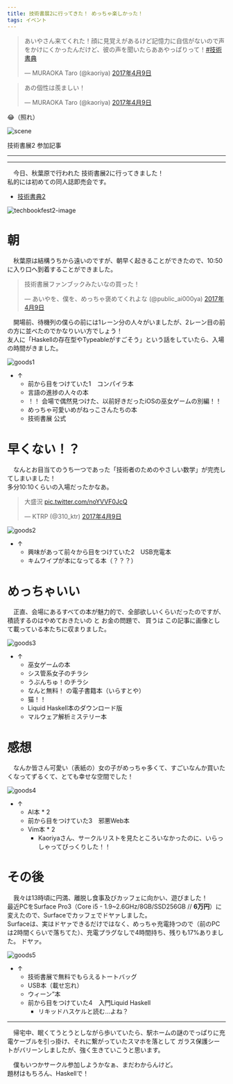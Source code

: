 ```yaml
---
title: 技術書展2に行ってきた！ めっちゃ楽しかった！
tags: イベント
---
```

<blockquote class="twitter-tweet" data-lang="ja"><p lang="ja" dir="ltr">あいやさん来てくれた！顔に見覚えがあるけど記憶力に自信がないので声をかけにくかったんだけど、彼の声を聞いたらああやっぱりって！<a href="https://twitter.com/hashtag/%E6%8A%80%E8%A1%93%E6%9B%B8%E5%85%B8?src=hash">#技術書典</a></p>&mdash; MURAOKA Taro (@kaoriya) <a href="https://twitter.com/kaoriya/status/850902973685219328">2017年4月9日</a></blockquote>

<blockquote class="twitter-tweet" data-lang="ja"><p lang="ja" dir="ltr">あの個性は羨ましい！</p>&mdash; MURAOKA Taro (@kaoriya) <a href="https://twitter.com/kaoriya/status/850903049795022848">2017年4月9日</a></blockquote>

😂（照れ）

![scene](/2017-04-09-techbookfest2/scene.png)

<p class="dodon">技術書展2 参加記事</p>

- - -
- - -

　今日、秋葉原で行われた 技術書展2に行ってきました！  
私的には初めての同人誌即売会です。

- [技術書典2](https://techbookfest.org/event/tbf02)

![techbookfest2-image](https://techbookfest.org/assets/tbf02/images/top.png)


# 朝
　秋葉原は結構うちから遠いのですが、朝早く起きることができたので、10:50に入り口へ到着することができました。

<blockquote class="twitter-tweet" data-lang="ja"><p lang="ja" dir="ltr">技術書展ファンブックみたいなの買った！</p>&mdash; あいやを、僕を、めっちゃ褒めてくれよな (@public_ai000ya) <a href="https://twitter.com/public_ai000ya/status/850889485017415681">2017年4月9日</a></blockquote>

　開場前、待機列の僕らの前には1レーン分の人々がいましたが、2レーン目の前の方に並べたのでかなりいい方でしょう！  
友人に「Haskellの存在型やTypeableがすごそう」という話をしていたら、入場の時間がきました。

![goods1](/2017-04-09-techbookfest2/goods1.png)

- ↑
    - 前から目をつけていた1　コンパイラ本
    - 言語の進捗の人々の本
    - ！！ 会場で偶然見つけた、以前好きだったiOSの巫女ゲームの別編！！
    - めっちゃ可愛いめがねっこさんたちの本
    - 技術書展 公式


# 早くない！？
　なんとお目当てのうち一つであった「技術者のためのやさしい数学」が完売してしまいました！  
多分10:10くらいの入場だったかなあ。

<blockquote class="twitter-tweet" data-lang="ja"><p lang="ja" dir="ltr">大盛況 <a href="https://t.co/noYVVF0JcQ">pic.twitter.com/noYVVF0JcQ</a></p>&mdash; KTRP (@310_ktr) <a href="https://twitter.com/310_ktr/status/850914620852256768">2017年4月9日</a></blockquote>

![goods2](/2017-04-09-techbookfest2/goods2.png)

- ↑
    - 興味があって前々から目をつけていた2　USB充電本
    - キムワイプが本になってる本（？？？）


# めっちゃいい
　正直、会場にあるすべての本が魅力的で、全部欲しいくらいだったのですが、積読するのはやめておきたいの と お金の問題で、
買うは この記事に画像として載っている本たちに収まりました。

![goods3](/2017-04-09-techbookfest2/goods3.png)

- ↑
    - 巫女ゲームの本
    - シス管系女子のチラシ
    - うぶんちゅ！のチラシ
    - なんと無料！ の電子書籍本（いらすとや）
    - 猫！！
    - Liquid Haskell本のダウンロード版
    - マルウェア解析ミステリー本


# 感想
　なんか皆さん可愛い（表紙の）女の子がめっちゃ多くて、すごいなんか買いたくなってずるくて、とても幸せな空間でした！

![goods4](/2017-04-09-techbookfest2/goods4.png)

- ↑
    - AI本 * 2
    - 前から目をつけていた3　邪悪Web本
    - Vim本 * 2
        - Kaoriyaさん、サークルリストを見たところいなかったのに、いらっしゃってびっくりした！！


# その後
　我々は13時頃に円満、離脱し食事及びカッフェに向かい、遊びました！  
最近PCをSurface Pro3（Core i5 - 1.9~2.6GHz/8GB/SSD256GB // **6万円**）に変えたので、Surfaceでカッフェでドヤァしました。  
Surfaceは、実はドヤァできるだけではなく、めっちゃ充電持つので（前のPCは2時間くらいで落ちてた）、充電プラグなしで4時間持ち、残りも17%ありました。 ドヤァ。

![goods5](/2017-04-09-techbookfest2/goods5.png)

- ↑
    - 技術書展で無料でもらえるトートバッグ
    - USB本（載せ忘れ）
    - ウィーン”本
    - 前から目をつけていた4　入門Liquid Haskell
        - リキッドハスケルと読む…よね？

- - -

　帰宅中、眠くてうとうとしながら歩いていたら、駅ホームの謎のでっぱりに充電ケーブルを引っ掛け、それに繋がっていたスマホを落として
ガラス保護シートがバリーンしましたが、強く生きていこうと思います。  

　僕もいつかサークル参加しようかなぁ、まだわからんけど。  
題材はもちろん、Haskellで！
